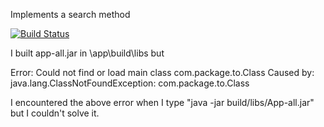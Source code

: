 Implements a search method

[![Build Status](https://app.travis-ci.com/omerfozgul/project1.svg?branch=main)](https://app.travis-ci.com/omerfozgul/project1)

I built app-all.jar in \app\build\libs but

Error: Could not find or load main class com.package.to.Class
Caused by: java.lang.ClassNotFoundException: com.package.to.Class

I encountered the above error when I type "java -jar build/libs/App-all.jar" but I couldn't solve it.

